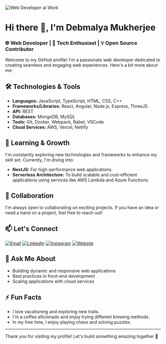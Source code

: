 ![Web Developer at Work](https://www.google.com/url?sa=i&url=https%3A%2F%2Fwww.freepik.com%2Fpremium-photo%2Fsoftware-web-development-3d-illustration_15176805.htm&psig=AOvVaw02bTU6U6bJJRl0mQvlKiMz&ust=1717092747277000&source=images&cd=vfe&opi=89978449&ved=0CBIQjRxqFwoTCJC83o27s4YDFQAAAAAdAAAAABAE)

# Hi there 👋, I'm Debmalya Mukherjee

### 🌐 Web Developer | 🚀 Tech Enthusiast | 💡 Open Source Contributor

Welcome to my GitHub profile! I'm a passionate web developer dedicated to creating seamless and engaging web experiences. Here's a bit more about me:

## 🛠️ Technologies & Tools

- **Languages:** JavaScript, TypeScript, HTML, CSS, C++
- **Frameworks/Libraries:** React, Angular, Node.js, Express, ThreeJS
- **API:** REST
- **Databases:** MongoDB, MySQL
- **Tools:** Git, Docker, Webpack, Babel, VSCode
- **Cloud Services:** AWS, Vercel, Netlify


## 🌱 Learning & Growth

I'm constantly exploring new technologies and frameworks to enhance my skill set. Currently, I'm diving into:
- **NextJS:** For high-performance web applications.
- **Serverless Architecture:** To build scalable and cost-efficient applications using services like AWS Lambda and Azure Functions.

## 👯 Collaboration

I'm always open to collaborating on exciting projects. If you have an idea or need a hand on a project, feel free to reach out!

## 📫 Let's Connect

[![Email](https://img.shields.io/badge/Email-D14836?style=for-the-badge&logo=gmail&logoColor=white)](mailto:debmalyamukherjee660@gmail.com)
[![LinkedIn](https://img.shields.io/badge/LinkedIn-0077B5?style=for-the-badge&logo=linkedin&logoColor=white)](https://www.linkedin.com/in/debmalyamukherjee?utm_source=share&utm_campaign=share_via&utm_content=profile&utm_medium=android_app)
[![Instagram](https://img.shields.io/badge/Instagram-E4405F?style=for-the-badge&logo=instagram&logoColor=white)](https://www.instagram.com/debmalya_2003?igsh=MW1wM2VvZjZ3anYxYg==)
[![Website](https://img.shields.io/badge/Website-000000?style=for-the-badge&logo=vercel&logoColor=white)](https://main-portfolio-umber-omega.vercel.app/)

## 💬 Ask Me About

- Building dynamic and responsive web applications
- Best practices in front-end development
- Scaling applications with cloud services

## ⚡ Fun Facts

- I love vacationing and exploring new trails.
- I'm a coffee aficionado and enjoy trying different brewing methods.
- In my free time, I enjoy playing chess and solving puzzles.

---

Thank you for visiting my profile! Let's build something amazing together 🚀
